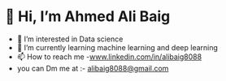 # 👋 Hi, I’m Ahmed Ali Baig

- 👀 I’m interested in Data science 
- 🌱 I’m currently learning machine learning and deep learning 
- 📫 How to reach me
-www.linkedin.com/in/alibaig8088
- you can Dm me at :- alibaig8088@gmail.com


<!---
ahmedali1102/ahmedali1102 is a ✨ special ✨ repository because its `README.md` (this file) appears on your GitHub profile.
You can click the Preview link to take a look at your changes.
--->
